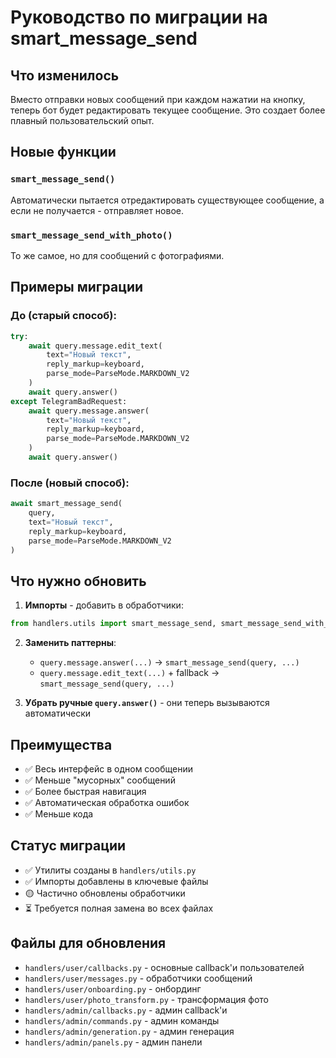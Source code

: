 # Руководство по миграции на smart_message_send

## Что изменилось

Вместо отправки новых сообщений при каждом нажатии на кнопку, теперь бот будет редактировать текущее сообщение. Это создает более плавный пользовательский опыт.

## Новые функции

### `smart_message_send()`
Автоматически пытается отредактировать существующее сообщение, а если не получается - отправляет новое.

### `smart_message_send_with_photo()`
То же самое, но для сообщений с фотографиями.

## Примеры миграции

### До (старый способ):
```python
try:
    await query.message.edit_text(
        text="Новый текст",
        reply_markup=keyboard,
        parse_mode=ParseMode.MARKDOWN_V2
    )
    await query.answer()
except TelegramBadRequest:
    await query.message.answer(
        text="Новый текст", 
        reply_markup=keyboard,
        parse_mode=ParseMode.MARKDOWN_V2
    )
    await query.answer()
```

### После (новый способ):
```python
await smart_message_send(
    query,
    text="Новый текст",
    reply_markup=keyboard,
    parse_mode=ParseMode.MARKDOWN_V2
)
```

## Что нужно обновить

1. **Импорты** - добавить в обработчики:
```python
from handlers.utils import smart_message_send, smart_message_send_with_photo
```

2. **Заменить паттерны**:
   - `query.message.answer(...)` → `smart_message_send(query, ...)`
   - `query.message.edit_text(...)` + fallback → `smart_message_send(query, ...)`

3. **Убрать ручные `query.answer()`** - они теперь вызываются автоматически

## Преимущества

- ✅ Весь интерфейс в одном сообщении
- ✅ Меньше "мусорных" сообщений
- ✅ Более быстрая навигация
- ✅ Автоматическая обработка ошибок
- ✅ Меньше кода

## Статус миграции

- ✅ Утилиты созданы в `handlers/utils.py`
- ✅ Импорты добавлены в ключевые файлы
- 🟡 Частично обновлены обработчики
- ⏳ Требуется полная замена во всех файлах

## Файлы для обновления

- `handlers/user/callbacks.py` - основные callback'и пользователей
- `handlers/user/messages.py` - обработчики сообщений
- `handlers/user/onboarding.py` - онбординг
- `handlers/user/photo_transform.py` - трансформация фото
- `handlers/admin/callbacks.py` - админ callback'и
- `handlers/admin/commands.py` - админ команды
- `handlers/admin/generation.py` - админ генерация
- `handlers/admin/panels.py` - админ панели